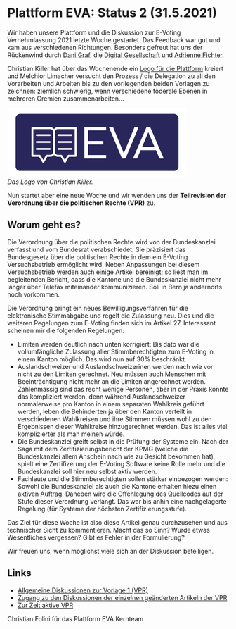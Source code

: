 # Plattform EVA: Status 2 (31.5.2021)

Wir haben unsere Plattform und die Diskussion zur E-Voting Vernehmlassung 2021 letzte Woche gestartet. Das Feedback war gut und kam aus verschiedenen Richtungen.  Besonders gefreut hat uns der Rückenwind durch [Dani Graf](https://twitter.com/dani_graf/status/1397585765681573890), die [Digital Gesellschaft](https://twitter.com/digiges_ch/status/1397869618295939072) und [Adrienne Fichter](https://twitter.com/adfichter/status/1397593920549408775).

Christian Killer hat über das Wochenende ein [Logo für die Plattform](https://github.com/plattform-eva/plattform-eva-shared) kreiert und Melchior Limacher versucht den Prozess / die Delegation zu all den Vorarbeiten und Arbeiten bis zu den vorliegenden beiden Vorlagen zu zeichnen: ziemlich schwierig, wenn verschiedene föderale Ebenen in mehreren Gremien zusammenarbeiten...

![Plattform EVA Logo](https://raw.githubusercontent.com/plattform-eva/plattform-eva-shared/main/logo/1x/landscape-rounded.png)<br/>
*Das Logo von Christian Killer.*

Nun startet aber eine neue Woche und wir wenden uns der **Teilrevision der Verordnung über die politischen Rechte (VPR)** zu. 

## Worum geht es?

Die Verordnung über die politischen Rechte wird von der Bundeskanzlei verfasst und vom Bundesrat verabschiedet. Sie präzisiert das Bundesgesetz über die politischen Rechte in dem ein E-Voting Versuchsbetrieb ermöglicht wird. Neben Anpassungen bei diesem Versuchsbetrieb werden auch einige Artikel bereinigt; so liest man im begleitenden Bericht, dass die Kantone und die Bundeskanzlei nicht mehr länger über Telefax miteinander kommunizieren. Soll in Bern ja andernorts noch vorkommen.

Die Verordnung bringt ein neues Bewilligungsverfahren für die elektronische Stimmabgabe und regelt die Zulassung neu. Dies und die weiteren Regelungen zum E-Voting finden sich im Artikel 27. Interessant scheinen mir die folgenden Regelungen:
* Limiten werden deutlich nach unten korrigiert: Bis dato war die vollumfängliche Zulassung aller Stimmberechtigten zum E-Voting in einem Kanton möglich. Das wird nun auf 30% beschränkt.
* Auslandschweizer und Auslandschweizerinen werden nach wie vor nicht zu den Limiten gerechnet. Neu müssen auch Menschen mit Beeinträchtigung nicht mehr an die Limiten angerechnet werden. Zahlenmässig sind das recht wenige Personen, aber in der Praxis könnte das kompliziert werden, denn während Auslandschweizer normalerweise pro Kanton in einem separaten Wahlkreis geführt werden, leben die Behinderten ja über den Kanton verteilt in verschiedenen Wahlkreisen und ihre Stimmen müssen wohl zu den Ergebnissen dieser Wahlkreise hinzugerechnet werden. Das ist alles viel komplizierter als man meinen würde.
* Die Bundeskanzlei greift selbst in die Prüfung der Systeme ein. Nach der Saga mit dem Zertifizierungsbericht der KPMG (welche die Bundeskanzlei allem Anschein nach wie zu Gesicht bekommen hat), spielt eine Zertifizerung der E-Voting Software keine Rolle mehr und die Bundeskanzlei soll hier neu selbst aktiv werden.
* Fachleute und die Stimmberechtigten sollen stärker einbezogen werden: Sowohl die Bundeskanzlei als auch die Kantone erhalten hiezu einen aktiven Auftrag. Daneben wird die Offenlegung des Quellcodes auf der Stufe dieser Verordnung verlangt. Das war bis anhin eine nachgelagerte Regelung (für Systeme der höchsten Zertifizierungsstufe).

Das Ziel für diese Woche ist also diese Artikel genau durchzusehen und aus technischer Sicht zu kommentieren. Macht das so Sinn? Wurde etwas Wesentliches vergessen? Gibt es Fehler in der Formulierung?

Wir freuen uns, wenn möglichst viele sich an der Diskussion beteiligen.

## Links

* [Allgemeine Diskussionen zur Vorlage 1 (VPR)](https://github.com/plattform-eva/revision-politische-rechte-2021/issues/66)
* [Zugang zu den Diskussionen der einzelnen geänderten Artikeln der VPR](https://github.com/plattform-eva/revision-politische-rechte-2021/issues?q=is%3Aissue+is%3Aopen+label%3A%22VPR+%28Vorlage+1%29%22+sort%3Atitle-asc)
* [Zur Zeit aktive VPR](https://github.com/plattform-eva/revision-politische-rechte-2021/raw/main/docs/aktive-regulierung/SR_161.11_-_Verordnung_vom_24._Mai_1978_%C3%BCber_die_politischen_Rechte_(VPR).pdf)


Christian Folini für das Plattform EVA Kernteam


